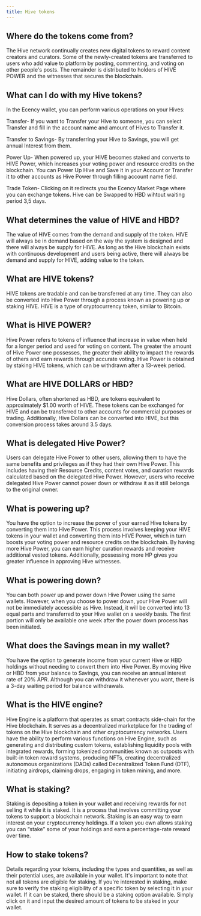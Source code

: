 ```yaml
---
title: Hive tokens
---
```


## Where do the tokens come from?

The Hive network continually creates new digital tokens to reward content creators and curators. Some of the newly-created tokens are transferred to users who add value to platform by posting, commenting, and voting on other people's posts. The remainder is distributed to holders of HIVE POWER and the witnesses that secures the blockchain.

## What can I do with my Hive tokens?

In the Ecency wallet, you can perform various operations on your Hives:

Transfer- If you want to Transfer your Hive to someone, you can select Transfer and fill in the account
name and amount of Hives to Transfer it.

Transfer to Savings- By transferring your Hive to Savings, you will get annual Interest from them.

Power Up- When powered up, your HIVE becomes staked and converts to HIVE Power, which increases your
voting power and resource credits on the blockchain. You can Power Up Hive and Save it in your Account or Transfer it to other accounts as Hive Power through filling account name field.

Trade Token- Clicking on it redirects you the Ecency Market Page where you can exchange tokens. Hive can be Swapped to HBD wihtout waiting period 3,5 days.

## What determines the value of HIVE and HBD?

The value of HIVE comes from the demand and supply of the token. HIVE will always be in demand based on the way the system is designed and there will always be supply for HIVE. As long as the Hive blockchain exists with continuous development and users being active, there will always be demand and supply for HIVE, adding value to the token.

## What are HIVE tokens?

HIVE tokens are tradable and can be transferred at any time. They can also be converted into Hive Power through a process known as powering up or staking HIVE. HIVE is a type of cryptocurrency token, similar to Bitcoin.

## What is HIVE POWER?

Hive Power refers to tokens of influence that increase in value when held for a longer period and used for voting on content. The greater the amount of Hive Power one possesses, the greater their ability to impact the rewards of others and earn rewards through accurate voting. Hive Power is obtained by staking HIVE tokens, which can be withdrawn after a 13-week period.

## What are HIVE DOLLARS or HBD?

Hive Dollars, often shortened as HBD, are tokens equivalent to approximately $1.00 worth of HIVE. These tokens can be exchanged for HIVE and can be transferred to other accounts for commercial purposes or trading. Additionally, Hive Dollars can be converted into HIVE, but this conversion process takes around 3.5 days.

## What is delegated Hive Power?

Users can delegate Hive Power to other users, allowing them to have the same benefits and privileges as if they had their own Hive Power. This includes having their Resource Credits, content votes, and curation rewards calculated based on the delegated Hive Power. However, users who receive delegated Hive Power cannot power down or withdraw it as it still belongs to the original owner.

## What is powering up?

You have the option to increase the power of your earned Hive tokens by converting them into Hive Power. This process involves keeping your HIVE tokens in your wallet and converting them into HIVE Power, which in turn boosts your voting power and resource credits on the blockchain. By having more Hive Power, you can earn higher curation rewards and receive additional vested tokens. Additionally, possessing more HP gives you greater influence in approving Hive witnesses.

## What is powering down?

You can both power up and power down Hive Power using the same wallets. However, when you choose to power down, your Hive Power will not be immediately accessible as Hive. Instead, it will be converted into 13 equal parts and transferred to your Hive wallet on a weekly basis. The first portion will only be available one week after the power down process has been initiated.

## What does the Savings mean in my wallet?

You have the option to generate income from your current Hive or HBD holdings without needing to convert them into Hive Power. By moving Hive or HBD from your balance to Savings, you can receive an annual interest rate of 20% APR. Although you can withdraw it whenever you want, there is a 3-day waiting period for balance withdrawals.

## What is the HIVE engine?

Hive Engine is a platform that operates as smart contracts side-chain for the Hive blockchain. It serves as a decentralized marketplace for the trading of tokens on the Hive blockchain and other cryptocurrency networks. Users have the ability to perform various functions on Hive Engine, such as generating and distributing custom tokens, establishing liquidity pools with integrated rewards, forming tokenized communities known as outposts with built-in token reward systems, producing NFTs, creating decentralized autonomous organizations (DAOs) called Decentralized Token Fund (DTF), initiating airdrops, claiming drops, engaging in token mining, and more.

## What is staking?

Staking is depositing a token in your wallet and receiving rewards for not selling it while it is staked. It is a process that involves committing your tokens to support a blockchain network. Staking is an easy way to earn interest on your cryptocurrency holdings. If a token you own allows staking you can “stake” some of your holdings and earn a percentage-rate reward over time.

## How to stake tokens?

Details regarding your tokens, including the types and quantities, as well as their potential uses, are available in your wallet. It's important to note that not all tokens are eligible for staking. If you're interested in staking, make sure to verify the staking eligibility of a specific token by selecting it in your wallet. If it can be staked, there should be a staking option available. Simply click on it and input the desired amount of tokens to be staked in your wallet.
